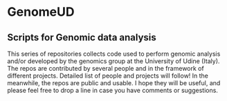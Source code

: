 # GenomeUD
## Scripts for Genomic data analysis
This series of repositories collects code used to perform genomic analysis and/or developed by the genomics group at the University of Udine (Italy). 
The repos are contributed by several people and in the framework of different projects. Detailed list of people and projects will follow!
In the meanwhile, the repos are public and usable. I hope they will be useful, and please feel free to drop a line in case you have comments or suggestions.
